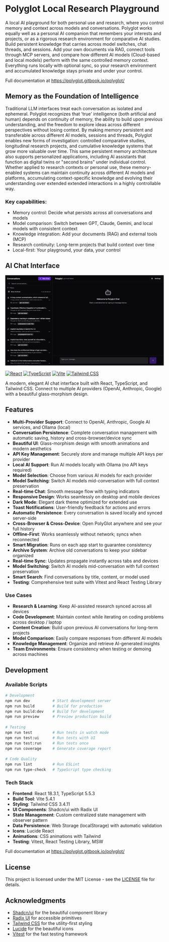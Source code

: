 
# Polyglot Local Research Playground 

A local AI playground for both personal use and research, where you control memory and context across models and conversations. Polyglot works equally well as a personal AI companion that remembers your interests and projects, or as a rigorous research environment for comparative AI studies. Build persistent knowledge that carries across model switches, chat threads, and sessions. Add your own documents via RAG, connect tools through MCP servers, and compare how different AI models (Cloud-based and local models) perform with the same controlled memory context. Everything runs locally with optional sync, so your research environment and accumulated knowledge stays private and under your control.

Full documentation at https://polyglot.gitbook.io/polyglot/

## Memory as the Foundation of Intelligence

Traditional LLM interfaces treat each conversation as isolated and ephemeral. Polyglot recognizes that 'true' intelligence (both artificial and human) depends on continuity of memory, the ability to build upon previous understanding, and the freedom to explore ideas across different perspectives without losing context. By making memory persistent and transferable across different AI models, sessions and threads, Polyglot enables new forms of investigation: controlled comparative studies, longitudinal research projects, and cumulative knowledge systems that grow more valuable over time. This same persistent memory architecture also supports personalized applications, including AI assistants that function as digital twins or "second brains" under individual control. Whether applied to research contexts or personal use, these memory-enabled systems can maintain continuity across different AI models and platforms, accumulating context-specific knowledge and evolving their understanding over extended extended interactions in a highly controllable way. 

### Key capabilities:

- Memory control: Decide what persists across all conversations and models
- Model comparison: Switch between GPT, Claude, Gemini, and local models with consistent context
- Knowledge integration: Add your documents (RAG) and external tools (MCP)
- Research continuity: Long-term projects that build context over time
- Local-first: Your playground, your data, your control

## AI Chat Interface
![Polyglot UI](/assets/polyglot-screencap.png)

[![React](https://img.shields.io/badge/React-18.3.1-blue?style=flat&logo=react)](https://reactjs.org/)
[![TypeScript](https://img.shields.io/badge/TypeScript-5.5.3-blue?style=flat&logo=typescript)](https://www.typescriptlang.org/)
[![Vite](https://img.shields.io/badge/Vite-5.4.1-purple?style=flat&logo=vite)](https://vitejs.dev/)
[![Tailwind CSS](https://img.shields.io/badge/Tailwind-3.4.11-38B2AC?style=flat&logo=tailwind-css)](https://tailwindcss.com/)

A modern, elegant AI chat interface built with React, TypeScript, and Tailwind CSS. Connect to multiple AI providers (OpenAI, Anthropic, Google) with a beautiful glass-morphism design.

## Features

- **Multi-Provider Support**: Connect to OpenAI, Anthropic, Google AI services, and Ollama (local)
- **Conversation Persistence**: Complete conversation management with automatic saving, history and cross-browser/device sync
- **Beautiful UI**: Glass-morphism design with smooth animations and modern aesthetics
- **API Key Management**: Securely store and manage multiple API keys per provider
- **Local AI Support**: Run AI models locally with Ollama (no API keys required)
- **Model Selection**: Choose from various AI models for each provider
- **Model Switching**: Switch AI models mid-conversation with full context preservation
- **Real-time Chat**: Smooth message flow with typing indicators
- **Responsive Design**: Works seamlessly on desktop and mobile devices
- **Dark Mode**: Elegant dark theme optimized for extended use
- **Toast Notifications**: User-friendly feedback for actions and errors
- **Automatic Persistence**: Every conversation is saved locally and synced server-side  
- **Cross-Browser & Cross-Device**: Open PolyGlot anywhere and see your full history  
- **Offline-First**: Works seamlessly without network; syncs when reconnected  
- **Smart Migration**: Runs on each app start to guarantee consistency  
- **Archive System**: Archive old conversations to keep your sidebar organized
- **Real-time Sync**: Updates propagate instantly across tabs and devices  
- **Model Switching**: Switch AI models mid-conversation with full context preservation
- **Smart Search**: Find conversations by title, content, or model used
- **Testing**: Comprehensive test suite with Vitest and React Testing Library

### Use Cases

- **Research & Learning**: Keep AI-assisted research synced across all devices  
- **Code Development**: Maintain context while iterating on coding problems across desktop / laptop
- **Content Creation**: Build upon previous AI conversations for long-term projects
- **Model Comparison**: Easily compare responses from different AI models
- **Knowledge Management**: Organize and retrieve AI-generated insights
- **Team Environments**: Ensure consistency when testing or demoing across machines  

## Development

### Available Scripts

```bash
# Development
npm run dev          # Start development server
npm run build        # Build for production
npm run build:dev    # Build for development
npm run preview      # Preview production build

# Testing
npm run test         # Run tests in watch mode
npm run test:ui      # Run tests with UI
npm run test:run     # Run tests once
npm run coverage     # Generate coverage report

# Code Quality
npm run lint         # Run ESLint
npm run type-check   # TypeScript type checking
```

### Tech Stack

- **Frontend**: React 18.3.1, TypeScript 5.5.3
- **Build Tool**: Vite 5.4.1
- **Styling**: Tailwind CSS 3.4.11
- **UI Components**: Shadcn/ui with Radix UI
- **State Management**: Custom centralized state management with observer pattern
- **Data Persistence**: Web Storage (localStorage) with automatic validation
- **Icons**: Lucide React
- **Animations**: CSS animations with Tailwind
- **Testing**: Vitest, React Testing Library, MSW

Full documentation at https://polyglot.gitbook.io/polyglot/

## License

This project is licensed under the MIT License - see the [LICENSE](LICENSE) file for details.

## Acknowledgments

- [Shadcn/ui](https://ui.shadcn.com/) for the beautiful component library
- [Radix UI](https://www.radix-ui.com/) for accessible primitives
- [Tailwind CSS](https://tailwindcss.com/) for the utility-first styling
- [Lucide](https://lucide.dev/) for the beautiful icons
- [Vitest](https://vitest.dev/) for the fast testing framework


